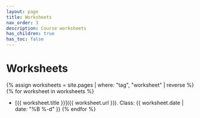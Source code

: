 ```yaml
---
layout: page
title: Worksheets
nav_order: 3
description: Course worksheets
has_children: true
has_toc: false
---
```


# Worksheets 

{% assign worksheets = site.pages | where: "tag", "worksheet" | reverse %}
{% for worksheet in worksheets %}
 - [{{ worksheet.title }}]({{ worksheet.url }}). Class: {{ worksheet.date | date: "%B %-d" }}
{% endfor %}